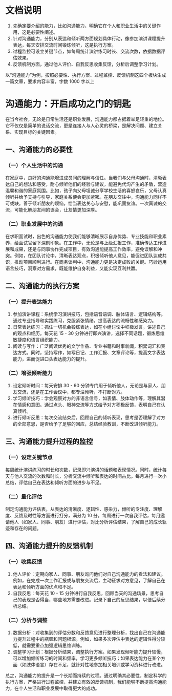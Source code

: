 # 文档说明

1. 先确定要介绍的能力，比如沟通能力，明确它在个人和职业生活中的关键作用，这是必要性阐述。
2. 针对沟通能力，分别从表达和倾听两方面规划具体行动，像参加演讲课程提升表达，每天安排交流时间锻炼倾听，这是执行方案。
3. 过程监控可设立关键节点，如每周统计演讲练习时长、交流次数，依据数据评估效果。
4. 反馈机制方面，通过他人评价、自我反思收集反馈，分析后调整学习计划。

以“沟通能力”为例，按照必要性、执行方案、过程监控、反馈机制这四个板块生成一篇文章，要求内容丰富，字数 1000 字以上

# 沟通能力：开启成功之门的钥匙

在当今社会，无论是日常生活还是职业发展，沟通能力都占据着举足轻重的地位。它不仅仅是简单的说话交流，更是连接人与人心灵的桥梁，是解决问题、建立关系、实现目标的关键因素。

## 一、沟通能力的必要性

### （一）个人生活中的沟通

在家庭中，良好的沟通能增进成员间的理解与信任。当我们与父母沟通时，清晰表达自己的想法和感受，耐心倾听他们的经验与建议，能避免代沟产生的矛盾，营造温馨和谐的家庭氛围。比如，孩子向父母坦诚分享学校生活的喜怒哀乐，父母认真倾听并给予支持与引导，家庭关系便会更加紧密。在朋友交往中，沟通能力同样不可或缺。善于倾听朋友的烦恼，恰当表达关心与安慰，能巩固友谊。一次真诚的交流，可能化解朋友间的误会，让友情更加深厚。

### （二）职业发展中的沟通

在求职面试时，出色的沟通能力使我们能够清晰展示自身优势、专业技能和职业素养，给面试官留下深刻印象。在工作中，无论是与上级汇报工作，准确传达工作进展和成果，还是与同事协作完成项目，有效沟通能提高工作效率，避免误解和冲突。例如，在团队讨论中，清晰表达观点，积极倾听他人意见，能促进团队达成共识，推动项目顺利进行。在商务谈判中，沟通能力更是决定成败的关键。巧妙运用语言技巧，洞察对方需求，既能维护自身利益，又能实现互利共赢。

## 二、沟通能力的执行方案

### （一）提升表达能力

1. 参加演讲课程：系统学习演讲技巧，包括语音语调、肢体语言、逻辑结构等。通过专业指导和实践练习，克服紧张情绪，提高表达的流畅性和感染力。
2. 日常表达练习：抓住一切机会锻炼表达，如在小组讨论中积极发言，讲述自己的观点和经历。每天花 15 - 30 分钟进行即兴演讲，选择不同话题，锻炼思维敏捷度和语言组织能力。
3. 阅读与写作：广泛阅读优秀的文学作品、专业书籍和时事新闻，积累词汇和表达方式。同时，坚持写作，如写日记、工作汇报、文章评论等，提高文字表达能力，进而促进口头表达能力的提升。

### （二）增强倾听能力

1. 设定倾听时间：每天安排 30 - 60 分钟专门用于倾听他人，无论是与家人、朋友交流，还是在工作会议中，都专注倾听，不打断对方。
2. 学习倾听技巧：学会观察对方的非语言信号，如表情、肢体动作等，理解其潜在情感和意图。通过点头、眼神交流等方式给予对方积极反馈，表明自己在认真倾听。
3. 进行倾听反思：每次交流结束后，回顾自己的倾听表现，思考是否理解了对方的全部意思，是否给予了足够的回应，总结经验教训，不断改进倾听能力。

## 三、沟通能力提升过程的监控

### （一）设定关键节点

每周统计演讲练习的时长和次数，记录即兴演讲的话题和表现情况。同时，统计每天与他人交流的次数和时长，分析交流中倾听和表达的时间占比。每月进行一次小总结，评估自己在表达和倾听方面的进步与不足。

### （二）量化评估

制定沟通能力评估表，从表达的清晰度、逻辑性、感染力，倾听的专注度、理解度、反馈及时性等方面进行打分，满分为 10 分。每周进行一次自我评估，每月邀请他人（如家人、同事、朋友）进行评估，对比分析评估结果，了解自己的成长轨迹和存在的问题。

## 四、沟通能力提升的反馈机制

### （一）收集反馈

1. 他人评价：定期向家人、同事、朋友询问他们对自己沟通能力的看法和建议。例如，在完成一次工作汇报或与朋友交流后，主动征求对方意见，了解自己在表达和倾听方面的优点和不足。
2. 自我反思：每天花 10 - 15 分钟进行自我反思，回顾当天的沟通场景，思考自己的表现是否得当，哪些地方需要改进。记录下自己的反思结果，以便后续分析总结。

### （二）分析与调整

1. 数据分析：对收集到的评估分数和反馈意见进行整理分析，找出自己在沟通能力提升过程中的瓶颈和问题根源。例如，如果多次评估中表达的逻辑性得分较低，就需要重点加强逻辑思维训练。
2. 调整学习计划：根据分析结果，调整执行方案。如果发现倾听能力提升较慢，可以增加倾听练习的时间和频率，学习更多倾听技巧；如果表达能力在某个方面（如肢体语言）存在不足，就针对性地参加相关培训或学习资料进行改进。

总之，沟通能力的提升是一个长期而持续的过程。通过明确其必要性，制定科学的执行方案，严格进行过程监控，并建立有效的反馈机制，我们能够不断提高沟通能力，在个人生活和职业发展中取得更大的成功。

